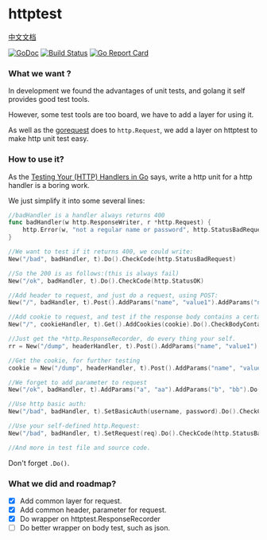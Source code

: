 # httptest

[中文文档](README_zh.md)


[![GoDoc](https://godoc.org/github.com/qiuker521/httptest?status.svg)](https://godoc.org/github.com/qiuker521/httptest)
[![Build Status](https://travis-ci.org/qiuker521/httptest.svg?branch=master)](https://travis-ci.org/qiuker521/httptest)
[![Go Report Card](https://goreportcard.com/badge/github.com/qiuker521/httptest)](https://goreportcard.com/report/github.com/qiuker521/httptest)


### What we want ?

In development we found the advantages of unit tests, 
and golang it self provides good test tools.

However, some test tools are too board, we have to add a layer for using it.

As well as the [gorequest](https://github.com/parnurzeal/gorequest) does to `http.Request`, 
we add a layer on httptest to make http unit test easy.


### How to use it?

As the [Testing Your (HTTP) Handlers in Go](https://elithrar.github.io/article/testing-http-handlers-go/) says, write a http unit for a http handler is a boring work.

We just simplify it into some several lines:


```go
//badHandler is a handler always returns 400
func badHandler(w http.ResponseWriter, r *http.Request) {
	http.Error(w, "not a regular name or password", http.StatusBadRequest)
}

//We want to test if it returns 400, we could write:
New("/bad", badHandler, t).Do().CheckCode(http.StatusBadRequest)

//So the 200 is as follows:(this is always fail)
New("/ok", badHandler, t).Do().CheckCode(http.StatusOK)

//Add header to request, and just do a request, using POST:
New("/", badHandler, t).Post().AddParams("name", "value1").AddParams("nam22", "value3").Do()

//Add cookie to request, and test if the response body contains a certain string:
New("/", cookieHandler, t).Get().AddCookies(cookie).Do().CheckBodyContains("testcookievalue")

//Just get the *http.ResponseRecorder, do every thing your self.
rr = New("/dump", headerHandler, t).Post().AddParams("name", "value1").Do().GetResponseRecorder()

//Get the cookie, for further testing
cookie = New("/dump", headerHandler, t).Post().AddParams("name", "value1").Do().GetCookie()

//We forget to add parameter to request
New("/ok", badHandler, t).AddParams("a", "aa").AddParams("b", "bb").Do().CheckCode(http.StatusOK)

//Use http basic auth:
New("/bad", badHandler, t).SetBasicAuth(username, password).Do().CheckCode(http.StatusBadRequest)

//Use your self-defined http.Request:
New("/bad", badHandler, t).SetRequest(req).Do().CheckCode(http.StatusBadRequest)

//And more in test file and source code.

```

Don't forget `.Do()`.


### What we did and roadmap?

- [x] Add common layer for request.
- [x] Add common header, parameter for request.
- [x] Do wrapper on httptest.ResponseRecorder
- [ ] Do better wrapper on body test, such as json.
